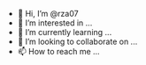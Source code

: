 - 👋 Hi, I’m @rza07
- 👀 I’m interested in ...
- 🌱 I’m currently learning ...
- 💞️ I’m looking to collaborate on ...
- 📫 How to reach me ...

<!---
rza07/rza07 is a ✨ animetion ✨ repository because its `README.md` (this file) appears on your GitHub profile.
You can click the Preview link to take a look at your changes.
--->
<!----
raza007
---->
